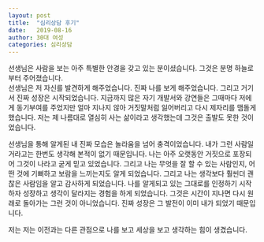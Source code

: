 ```yaml
---
layout: post
title:  "심리상담 후기"
date:   2019-08-16
author: 30대 여성
categories: 심리상담
---
```


선생님은 사람을 보는 아주 특별한 안경을 갖고 있는 분이셨습니다. 그것은 분명 하늘로부터 주어졌습니다.<br>
선생님은 저 자신를 발견하게 해주었습니다.
진짜 나를 보게 해주었습니다.
그리고 거기서 진짜 성장은 시작되었습니다.
지금까지 많은 자기 개발서와 강연들은 그때마다 저에게 동기부여를 주었지만 얼마 지나지 않아 거짓말처럼 잃어버리고 다시 제자리를 맴돌게 했습니다.
저는 제 나름대로 열심히 사는 삶이라고 생각했는데 그것은 출발도 못한 것이었습니다.

선생님을 통해 알게된 내 진짜 모습은 놀라움을 넘어 충격이었습니다.
내가 그런 사람일거라고는  한번도 생각해 본적이 없기 때문입니다. 
나는 아주 오랫동안 거짓으로 포장되어 그것이 나라고 굳게 믿고 있었습니다.
그리고 나는 무엇을 잘 할 수 있는 사람인지, 어떤 것에 기뻐하고 보람을 느끼는지도 알게 되었습니다.
그리고 나는 생각보다 훨씬더 괜찮은 사람임을 알고 감사하게 되었습니다.
나를 알게되고 있는 그대로를 인정하기 시작하자 성장하고 생각이 달라지는 경험을 하게 되었습니다.
그것은 시간이 지나면 다시 원래로 돌아가는 그런 것이 아니었습니다. 진짜 성장은 그 발전이 이미 내가 되었기 때문입니다.

저는 저는 이전과는 다른 관점으로 나를
보고 세상을 보고 생각하는 힘이 생겼습니다.
